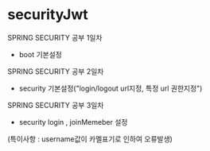 # securityJwt

SPRING SECURITY 공부 1일차
* boot 기본설정

SPRING SECURITY 공부 2일차

* security 기본설정("login/logout url지정, 특정 url 권한지정")

SPRING SECURITY 공부 3일차

* security login , joinMemeber 설정
  
 (특이사항 : username값이 카멜표기로 인하여 오류발생)
